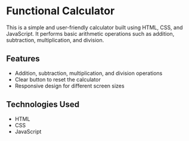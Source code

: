 # Functional Calculator

This is a simple and user-friendly calculator built using HTML, CSS, and JavaScript. It performs basic arithmetic operations such as addition, subtraction, multiplication, and division.

## Features

- Addition, subtraction, multiplication, and division operations
- Clear button to reset the calculator
- Responsive design for different screen sizes

## Technologies Used

- HTML
- CSS
- JavaScript
